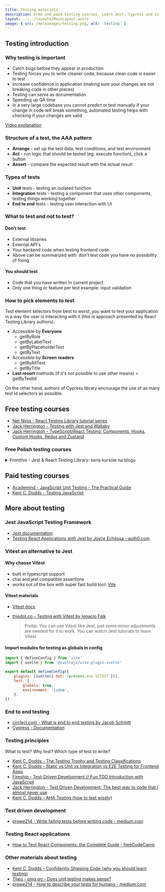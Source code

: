 ```yaml
---
title: Testing materials
description: Free and paid testing courses. Learn Jest, Cypress and Vitest. React testing, unit testing, integration testing, E2E testing and more
layout: ../../layouts/MainLayout.astro
image: { src: /metaimages/testing.png, alt: 'testing' }
---
```


## Testing introduction

### Why testing is important

- Catch bugs before they appear in production
- Testing forces you to write cleaner code, because clean code is easier to test
- Increase confidence in application (making sure your changes are not breaking code in other places)
- Testing can serve as documentation
- Speeding up QA time
- In a very large codebase you cannot predict or test manually if your change in code will break something, automated testing helps with checking if your changes are valid

[Video explanation](https://youtu.be/tit8PecSH70?t=115)

### Structure of a test, the AAA pattern

- **Arrange** - set up the test data, test conditions, and test environment
- **Act** - run logic that should be tested (eg. execute function), click a button
- **Assert** - compare the expected result with the actual result

### Types of tests

- **Unit** tests - testing an isolated function
- **Integration** tests - testing a component that uses other components, testing things _working_ together
- **End to end** tests - testing user interaction with UI

### What to test and not to test?

#### Don't test

- External libraries
- External API's
- Your backend code when testing frontend code
- Above can be summarized with: don't test code you have no possibility of fixing

#### You should test

- Code that you have written in current project
- Only one thing or feature per test example: input validation

### How to pick elements to test

Test element selectors from best to worst, you want to test your application in a way the user is interacting with it (this is approach presented by React Testing Library authors).

- Accessible by **Everyone**
  - getByRole
  - getByLabelText
  - getByPlaceholderText
  - getByText
- Accessible by **Screen readers**
  - getByAltText
  - getByTitle
- **Last resort** methods (if it's not possible to use other means)
  = getByTestId

On the other hand, authors of Cypress library encourage the use of as many test id selectors as possible.

## Free testing courses

- [Net Ninja - React Testing Library tutorial series](https://www.youtube.com/watch?v=7dTTFW7yACQ&list=PL4cUxeGkcC9gm4_-5UsNmLqMosM-dzuvQ)
- [Jack Herrington - Testing with Jest and Wallaby](https://www.youtube.com/watch?v=FC5gM49xQPE)
- [Jack Herrington - TypeScript/React Testing: Components, Hooks, Custom Hooks, Redux and Zustand](https://www.youtube.com/watch?v=bvdHVxqjv80)

### Free Polish testing courses

  <details>

  <summary>Frontlive - Jest & React Testing Library: seria kursów na blogu</summary>

- [Frontlive - Testowanie JS - podstawy](https://frontlive.pl/blog/podstawy-testowania)
- [Frontlive - Jest - pierwszy test](https://frontlive.pl/blog/jest-pierwszy-test)
- [Frontlive - Jest - mock functions](https://frontlive.pl/blog/jest-mockowanie)
- [Frontlive - React Testing Library - podstawy](https://frontlive.pl/blog/react-testing-library-podstawy)
- [Frontlive - React Testing Library - testy w praktyce](https://frontlive.pl/blog/react-testing-library-testy-w-praktyce)
- [Frontlive - React Testing Library - Mock Service Worker](https://frontlive.pl/blog/react-testing-library-msw)

</details>

## Paid testing courses

- [Academind - JavaScript Unit Testing - The Practical Guide](https://www.udemy.com/course/javascript-unit-testing-the-practical-guide/)
- [Kent C. Dodds - Testing JavaScript](https://testingjavascript.com/)

## More about testing

### Jest JavaScript Testing Framework

- [Jest documentation](https://jestjs.io/docs/getting-started)
- [Testing React Applications with Jest by Joyce Echessa - auth0.com](https://auth0.com/blog/testing-react-applications-with-jest/)

### Vitest an alternative to Jest

#### Why choose Vitest

- built in typescript support
- chai and jest compatible assertions
- works out of the box with super fast build tool: [Vite](https://vitejs.dev/)

#### Vitest materials

- [Vitest docs](https://vitest.dev/)
- [thisdot.co - Testing with Vitest by Ignacio Falk](https://www.thisdot.co/blog/testing-with-vitest)

  > Protip: You can use Vitest like Jest, just some minor adjustments are needed for it to work. You can watch Jest tutorials to learn Vitest

#### Import modules for testing as globals in config

```js
import { defineConfig } from 'vite'
import { svelte } from '@sveltejs/vite-plugin-svelte'

export default defineConfig({
	plugins: [svelte({ hot: !process.env.VITEST })],
	test: {
		globals: true,
		environment: 'jsdom',
	},
})
```

### End to end testing

- [circleci.com - What is end to end testing by Jacob Schmitt](https://circleci.com/blog/what-is-end-to-end-testing/#c-consent-modal)
- [Cypress - Documentation](https://docs.cypress.io/)

### Testing principles

What to test? Why test? Which type of test to write?

- [Kent C. Dodds - The Testing Trophy and Testing Classifications](https://kentcdodds.com/blog/the-testing-trophy-and-testing-classifications)
- [Kent C. Dodds - Static vs Unit vs Integration vs E2E Testing for Frontend Apps](https://kentcdodds.com/blog/static-vs-unit-vs-integration-vs-e2e-tests)
- [Fireship - Test-Driven Development // Fun TDD Introduction with JavaScript](https://www.youtube.com/watch?v=Jv2uxzhPFl4)
- [Jack Herrington - Test Driven Development: The best way to code that I almost never use](https://www.youtube.com/watch?v=EH9Suo_J4Ks)
- [Kent C. Dodds - AHA Testing (how to test wisely)](https://kentcdodds.com/blog/aha-testing)

### Test driven development

- [prowe214 - Write failing tests before writing code - medium.com](https://prowe214.medium.com/test-driven-development-and-why-your-tests-should-fail-2c615a92142e)

### Testing React applications

- [How to Test React Components: the Complete Guide - freeCodeCamp](https://www.freecodecamp.org/news/testing-react-hooks/amp/)

### Other materials about testing

- [Kent C. Dodds - Confidently Shipping Code (why you should learn testing)](https://kentcdodds.com/blog/confidently-shipping-code)
- [Theo - ping.gg - Does unit testing makes sense?](https://www.youtube.com/watch?v=ZGKGb109-I4)
- [prowe214 - How to describe your tests for humans - medium.com](https://prowe214.medium.com/unit-tests-more-readable-describe-it-statements-in-protractor-jasmine-3810b07a6ac5)
